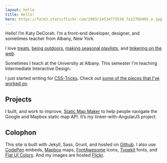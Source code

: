 ```yaml
---
layout: hello
title: Hello!
hero: https://farm3.staticflickr.com/2903/14534773530_7a1276b995_o.jpg
---
```


Hello! I&rsquo;m Katy DeCorah. I&rsquo;m a front-end developer, designer, and sometimes teacher from Albany, New&nbsp;York.

I love [treats](/card-catalog/#epicurean), [being outdoors](/card-catalog/#adventures), [making seasonal playlists](/card-catalog/#playlists), and [tinkering on the web](/card-catalog/#code).

Sometimes I teach at the University at Albany. This semester I'm teaching Intermediate Interactive Design.

I just started writing for [CSS-Tricks](http://css-tricks.com/). Check out [some of the pieces that I've worked on](/humble-brags/#css-tricks).

## Projects

I built, and work to improve, [Static Map Maker](http://staticmapmaker.com) to help people navigate the Google and Mapbox static map API. It&rsquo;s my tinker-with-AngularJS project.

## Colophon

This site is built with Jekyll, Sass, Grunt, and hosted on [Github](https://github.com/katydecorah/katydecorah.github.com). I also use [CodePen](http://codepen.io/) embeds, [Mapbox](https://www.mapbox.com/developers/api/static/) maps, [FontAwesome](http://fortawesome.github.io/Font-Awesome/icons/) icons, [Typekit](https://typekit.com/) fonts, and [Flat UI Colors](http://flatuicolors.com/). And my images are hosted [Flickr](flickr.com).